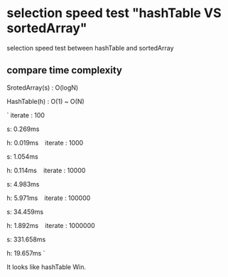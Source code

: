 # selection speed test "hashTable VS sortedArray"
selection speed test between hashTable and sortedArray

## compare time complexity

SrotedArray(s) : O(logN)

HashTable(h) : O(1) ~ O(N)



`
iterate : 100

s: 0.269ms

h: 0.019ms
`
`
iterate : 1000

s: 1.054ms

h: 0.114ms
`
`
iterate : 10000

s: 4.983ms

h: 5.971ms
`
`
iterate : 100000

s: 34.459ms

h: 1.892ms
`
`
iterate : 1000000

s: 331.658ms

h: 19.657ms
`

It looks like hashTable Win.


